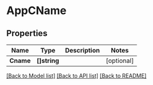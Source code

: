 # AppCName

## Properties
Name | Type | Description | Notes
------------ | ------------- | ------------- | -------------
**Cname** | **[]string** |  | [optional] 

[[Back to Model list]](../README.md#documentation-for-models) [[Back to API list]](../README.md#documentation-for-api-endpoints) [[Back to README]](../README.md)


